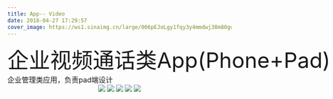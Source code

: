 ```yaml
---
title: App-- Video
date: 2018-04-27 17:29:57
cover_image: https://ws1.sinaimg.cn/large/006pEJoLgy1fqy3y4mmdwj30m80go7at.jpg
---
```

<div align="center">
    <div align="left" style="width:1200px;">
    <div ><font size="8">企业视频通话类App(Phone+Pad)</font></div>
    <font size="3">企业管理类应用，负责pad端设计</font>
    </div>
    <img class="img-fluid project-img" src="https://ws1.sinaimg.cn/large/006pEJoLgy1fqy3y4rz4qj31hc0xcdkq.jpg" />
    <img class="img-fluid project-img" src="https://ws1.sinaimg.cn/large/006pEJoLgy1fqy3y4zqhdj31hc0xc413.jpg" />
    <img class="img-fluid project-img" src="https://ws1.sinaimg.cn/large/006pEJoLgy1fqy3y54lisj31hc0xcjtq.jpg" />
    <img class="img-fluid project-img" src="https://ws1.sinaimg.cn/large/006pEJoLgy1fqy3y5a2oqj31hc0xcn09.jpg" />
    <img class="img-fluid project-img" src="https://ws1.sinaimg.cn/large/006pEJoLgy1fqy3y5e5gkj31hc18ggoa.jpg" />
</div>